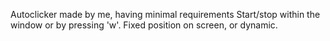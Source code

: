 Autoclicker made by me, having minimal requirements
Start/stop within the window or by pressing 'w'.
Fixed position on screen, or dynamic.
